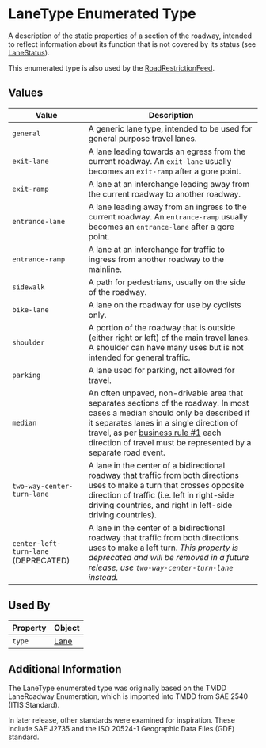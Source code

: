# LaneType Enumerated Type
A description of the static properties of a section of the roadway, intended to reflect information about its function that is not covered by its status (see [LaneStatus](/spec-content/enumerated-types/LaneStatus.md)).

This enumerated type is also used by the [RoadRestrictionFeed](https://github.com/usdot-jpo-ode/TDx/spec-content/enumerated-types/LaneType.md).

## Values
Value | Description
--- | ---
`general` | A generic lane type, intended to be used for general purpose travel lanes.
`exit-lane` | A lane leading towards an egress from the current roadway. An `exit-lane` usually becomes an `exit-ramp` after a gore point.
`exit-ramp`| A lane at an interchange leading away from the current roadway to another roadway.
`entrance-lane` | A lane leading away from an ingress to the current roadway. An `entrance-ramp` usually becomes an `entrance-lane` after a gore point.
`entrance-ramp` | A lane at an interchange for traffic to ingress from another roadway to the mainline.
`sidewalk` | A path for pedestrians, usually on the side of the roadway.
`bike-lane` | A lane on the roadway for use by cyclists only.
`shoulder` | A portion of the roadway that is outside (either right or left) of the main travel lanes. A shoulder can have many uses but is not intended for general traffic.
`parking` | A lane used for parking, not allowed for travel.
`median` | An often unpaved, non-drivable area that separates sections of the roadway. In most cases a median should only be described if it separates lanes in a single direction of travel, as per [business rule #1](/Creating_a_WZDx_Feed.md#business-rules) each direction of travel must be represented by a separate road event.
`two-way-center-turn-lane` | A lane in the center of a bidirectional roadway that traffic from both directions uses to make a turn that crosses opposite direction of traffic (i.e. left in right-side driving countries, and right in left-side driving countries).
`center-left-turn-lane` (DEPRECATED) | A lane in the center of a bidirectional roadway that traffic from both directions uses to make a left turn. *This property is deprecated and will be removed in a future release, use `two-way-center-turn-lane` instead.*

## Used By
Property | Object
--- | ---
`type` | [Lane](/spec-content/objects/Lane.md)

## Additional Information
The LaneType enumerated type was originally based on the TMDD LaneRoadway Enumeration, which is imported into TMDD from SAE 2540 (ITIS Standard).

In later release, other standards were examined for inspiration. These include SAE J2735 and the ISO 20524-1 Geographic Data Files (GDF) standard.
